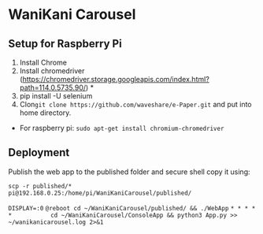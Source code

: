# WaniKani Carousel

## Setup for Raspberry Pi

1. Install Chrome
2. Install chromedriver (https://chromedriver.storage.googleapis.com/index.html?path=114.0.5735.90/) *
3. pip install -U selenium
4. Clon`git clone https://github.com/waveshare/e-Paper.git` and put into home directory.
* For raspberry pi: `sudo apt-get install chromium-chromedriver`

## Deployment

Publish the web app to the published folder and secure shell copy it using:

`scp -r published/* pi@192.168.0.25:/home/pi/WaniKaniCarousel/published/`

`DISPLAY=:0`
`@reboot cd ~/WaniKaniCarousel/published/ && ./WebApp`
`* * * * *           cd ~/WaniKaniCarousel/ConsoleApp && python3 App.py >> ~/wanikanicarousel.log 2>&1`


